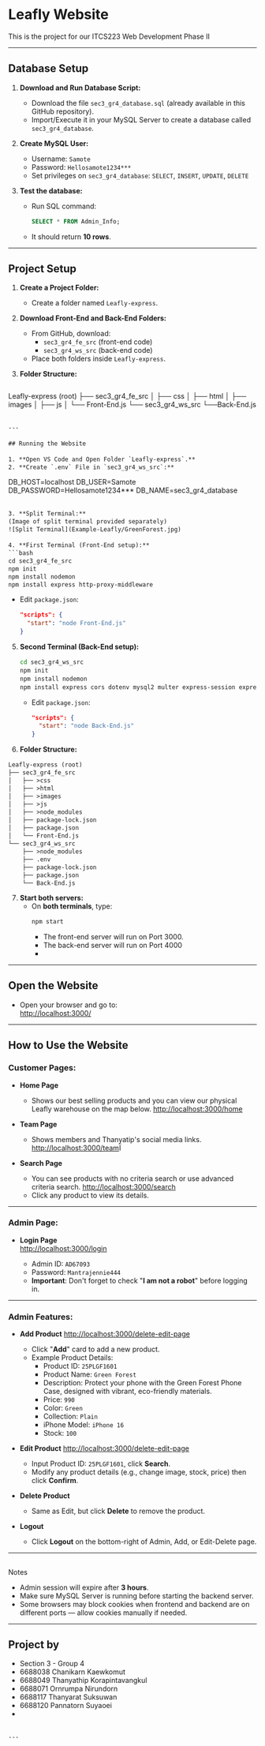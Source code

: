 # Leafly Website


This is the project for our ITCS223 Web Development Phase II

---

## Database Setup

1. **Download and Run Database Script:**
   - Download the file `sec3_gr4_database.sql` (already available in this GitHub repository).
   - Import/Execute it in your MySQL Server to create a database called `sec3_gr4_database`.

2. **Create MySQL User:**
   - Username: `Samote`
   - Password: `Hellosamote1234***`
   - Set privileges on `sec3_gr4_database`: `SELECT`, `INSERT`, `UPDATE`, `DELETE`

3. **Test the database:**
   - Run SQL command:
     ```sql
     SELECT * FROM Admin_Info;
     ```
   - It should return **10 rows**.

---

## Project Setup

1. **Create a Project Folder:**
   - Create a folder named `Leafly-express`.

2. **Download Front-End and Back-End Folders:**
   - From GitHub, download:
     - `sec3_gr4_fe_src` (front-end code)
     - `sec3_gr4_ws_src` (back-end code)
   - Place both folders inside `Leafly-express`.

3. **Folder Structure:**
   ```
  Leafly-express (root)
   ├── sec3_gr4_fe_src
   │   ├── css
   │   ├── html
   │   ├── images
   │   ├── js
   │   └── Front-End.js
   └── sec3_gr4_ws_src
       └──Back-End.js
   ```

---

## Running the Website

1. **Open VS Code and Open Folder `Leafly-express`.**
2. **Create `.env` File in `sec3_gr4_ws_src`:**
   ```
   DB_HOST=localhost
   DB_USER=Samote
   DB_PASSWORD=Hellosamote1234***
   DB_NAME=sec3_gr4_database
   ```

3. **Split Terminal:**
   (Image of split terminal provided separately)
   ![Split Terminal](Example-Leafly/GreenForest.jpg)

4. **First Terminal (Front-End setup):**
   ```bash
   cd sec3_gr4_fe_src
   npm init
   npm install nodemon
   npm install express http-proxy-middleware
   ```

   - Edit `package.json`:
     ```json
     "scripts": {
       "start": "node Front-End.js"
     }
     ```

5. **Second Terminal (Back-End setup):**
   ```bash
   cd sec3_gr4_ws_src
   npm init
   npm install nodemon
   npm install express cors dotenv mysql2 multer express-session express-mysql-session body-parser
   ```

   - Edit `package.json`:
     ```json
     "scripts": {
       "start": "node Back-End.js"
     }
     ```
6.  **Folder Structure:**
   ```
   Leafly-express (root)
   ├── sec3_gr4_fe_src
   │   ├── >css
   │   ├── >html
   │   ├── >images
   │   ├── >js
   │   ├── >node_modules
   │   ├── package-lock.json
   │   ├── package.json
   │   └── Front-End.js
   └── sec3_gr4_ws_src
       ├── >node_modules
       ├── .env
       ├── package-lock.json
       ├── package.json
       └── Back-End.js
   
   ```

7. **Start both servers:**
   - On **both terminals**, type:
     ```bash
     npm start
     ```
        - The front-end server will run on Port 3000.
        - The back-end server will run on Port 4000
        - 
---

## Open the Website

- Open your browser and go to:  
  [http://localhost:3000/](http://localhost:3000/)

---

## How to Use the Website

### Customer Pages:
- **Home Page**
  - Shows our best selling products and you can view our physical Leafly warehouse on the map below.
  [http://localhost:3000/home](http://localhost:3000/home)

- **Team Page**  
  - Shows members and Thanyatip's social media links.
  [http://localhost:3000/team](http://localhost:3000/team)Ï

- **Search Page**  
  - You can see products with no criteria search or use advanced criteria search.
  [http://localhost:3000/search](http://localhost:3000/search)
  - Click any product to view its details.

---

### Admin Page:
- **Login Page**  
  [http://localhost:3000/login](http://localhost:3000/login)

  - Admin ID: `AD67093`
  - Password: `Mantrajennie444`
  - **Important**: Don't forget to check "**I am not a robot**" before logging in.

---

### Admin Features:

- **Add Product**
[http://localhost:3000/delete-edit-page](http://localhost:3000/delete-edit-page)
  - Click "**Add**" card to add a new product.
  - Example Product Details:
    - Product ID: `25PLGF1601`
    - Product Name: `Green Forest`
    - Description: Protect your phone with the Green Forest Phone Case, designed with vibrant, eco-friendly materials.
    - Price: `990`
    - Color: `Green`
    - Collection: `Plain`
    - iPhone Model: `iPhone 16`
    - Stock: `100`

- **Edit Product**
  [http://localhost:3000/delete-edit-page](http://localhost:3000/delete-edit-page)
  - Input Product ID: `25PLGF1601`, click **Search**.
  - Modify any product details (e.g., change image, stock, price) then click **Confirm**.

- **Delete Product**
  - Same as Edit, but click **Delete** to remove the product.

- **Logout**
  - Click **Logout** on the bottom-right of Admin, Add, or Edit-Delete page.

---

## 
Notes

- Admin session will expire after **3 hours**.
- Make sure MySQL Server is running before starting the backend server.
- Some browsers may block cookies when frontend and backend are on different ports — allow cookies manually if needed.

---

## Project by

- Section 3 - Group 4  
- 6688038 Chanikarn Kaewkomut
- 6688049 Thanyathip Korapintavangkul
- 6688071 Ornrumpa Nirundorn 
- 6688117 Thanyarat Suksuwan
- 6688120 Pannatorn Suyaoei
- 
```

---
